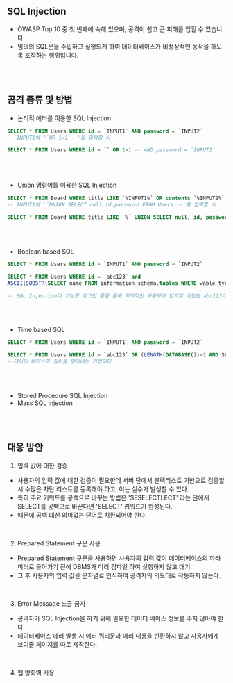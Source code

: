 ## SQL Injection

- OWASP Top 10 중 첫 번째에 속해 있으며, 공격이 쉽고 큰 피해를 입힐 수 있습니다.
- 임의의 SQL문을 주입하고 실행되게 하여 데이터베이스가 비정상적인 동작을 하도록 조작하는 행위입니다.

<br>
<br>

## 공격 종류 및 방법

- 논리적 에러를 이용한 SQL Injection
```SQL
SELECT * FROM Users WHERE id = `INPUT1` AND password = `INPUT2`
-- INPUT1에 '`OR 1=1 --'을 입력할 시 

SELECT * FROM Users WHERE id = `` OR 1=1 -- AND password = `INPUT2`
```

<br>
<br>


- Union 명령어를 이용한 SQL Injection
```SQL
SELECT * FROM Board WHERE title LIKE `%INPUT1%` OR contents `%INPUT2%`
-- INPUT1에 '`UNION SELECT null,id,password FROM Users --'를 임력할 시

SELECT * FROM Board WHERE title LIKE `%` UNION SELECT null, id, password FROM Users --%` OR contents `%INPUT2%`
```

<br>
<br>

- Boolean based SQL
```SQL
SELECT * FROM Users WHERE id = `INPUT1` AND password = `INPUT2`

SELECT * FROM Users WHERE id = `abc123` and 
ASCII(SUBSTR(SELECT name FROM information_schema.tables WHERE wable_type=`base table` limit 0, 1)1, 1)) > 100 - ` AND password = `INPUT2`

-- SQL Injection이 가능한 로그인 폼을 통해 악의적인 사용자가 임의로 가입한 abc123이라는 아이디로 다음의 구문을 주입하여 테이블 명을 알아내는 기법이다.
```

<br>
<br>

- Time based SQL

```SQL
SELECT * FROM Users WHERE id = `INPUT1` AND password = `INPUT2`

SELECT * FROM Users WHERE id = `abc123` OR (LENGTH(DATABASE())=1 AND SLEEP(2)) -- ` AND password = `INPUT2`
--데이터 베이스의 길이를 알아내는 기법이다.
```

<br>
<br>

- Stored Procedure SQL Injection
- Mass SQL Injection

<br>
<br>

## 대응 방안

1. 입력 값에 대한 검증
  - 사용자의 입력 값에 대한 검증이 필요한데 서버 단에서 블랙리스트 기반으로 검증할 시 수많은 차단 리스트를 등록해야 하고, 이는 실수가 발생할 수 있다.
  - 특히 주요 키워드를 공백으로 바꾸는 방법은 'SESELECTLECT' 라는 단에서 SELECT를 공백으로 바꾼다면 'SELECT' 키워드가 완성된다.
  - 때문에 공백 대신 의미없는 단어로 치환되어야 한다.
  
  <br>
  
2. Prepared Statement 구문 사용
  - Prepared Statement 구문을 사용하면 사용자의 입력 값이 데이터베이스의 파라미터로 들어가기 전에 DBMS가 미리 컴파일 하여 실행하지 않고 대기.
  - 그 후 사용자의 입력 값을 문자열로 인식하여 공격자의 의도대로 작동하지 않는다.

<br>

3. Error Message 노출 금지
  - 공격자가 SQL Injection을 하기 위해 필요한 데이터 베이스 정보를 주지 않아야 한다.
  - 데이터베이스 에러 발생 시 에러 쿼리문과 에러 내용을 반환하지 않고 사용자에게 보여줄 페이지를 따로 제작한다.
  
  <br>
  
4. 웹 방화벽 사용
